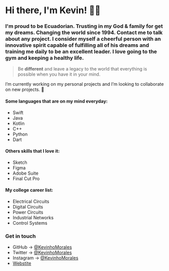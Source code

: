 # Hi there, I'm Kevin! 👨‍💻



### I'm proud to be **Ecuadorian**. Trusting in my God & family for get my dreams. Changing the world since 1994. Contact me to talk about any project. I consider myself a cheerful person with an innovative spirit capable of fulfilling all of his dreams and training me daily to be an excellent leader. I love going to the gym and keeping a healthy life.

> Be **different** and leave a legacy to the world that everything is possible when you have it in your mind.

I’m currently working on my personal projects and I’m looking to collaborate on new projects. 🤝

#### Some languages that are on my mind everyday:

* Swift
* Java
* Kotlin
* C++
* Python
* Dart

#### Others skills that I love it:

* Sketch
* Figma
* Adobe Suite
* Final Cut Pro

#### My college career list:

* Electrical Circuits
* Digital Circuits
* Power Circuits
* Industrial Networks
* Control Systems

### Get in touch

* GitHub -> [@KevinhoMorales](https://github.com/KevinhoMorales)
* Twitter -> [@KevinhoMorales](https://twitter.com/KevinhoMorales)
* Instagram -> [@KevinhoMorales](https://instagram.com/KevinhoMorales)
* [Webstite](http://kevinhomorales.com)
